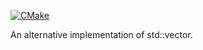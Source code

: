 [![CMake](https://github.com/salkow/SimpleVector/actions/workflows/cmake.yml/badge.svg)](https://github.com/salkow/SimpleVector/actions/workflows/cmake.yml)

An alternative implementation of std::vector.
